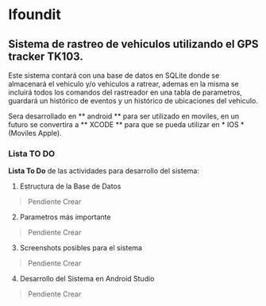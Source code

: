 # Ifoundit

## Sistema de rastreo de vehiculos utilizando el GPS tracker TK103.

Este sistema contará con una base de datos en SQLite donde se almacenará el vehiculo y/o vehiculos a ratrear, ademas en la misma se incluirá todos los comandos del rastreador en una tabla de parametros, guardará un histórico de eventos y un histórico de ubicaciones del vehiculo.

Sera desarrollado en ** android ** para ser utilizado en moviles, en un futuro se convertira a ** XCODE ** para que se pueda utilizar en * IOS * (Moviles Apple).

### Lista TO DO

**Lista To Do** de las actividades para desarrollo del sistema:

1. Estructura de la Base de Datos
> Pendiente Crear
2. Parametros más importante
> Pendiente Crear    
3. Screenshots posibles para el sistema
> Pendiente Crear
4. Desarrollo del Sistema en Android Studio
> Pendiente Crear
